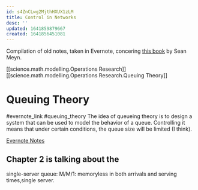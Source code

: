 ```yaml
---
id: s4ZnCLwg2MjthHXUX1zLM
title: Control in Networks
desc: ''
updated: 1641859879667
created: 1641856451081
---
```


 Compilation of old notes, taken in Evernote, concering [this book](https://books.google.at/books/about/Control_Techniques_for_Complex_Networks.html?id=0OdSX2BZ4WIC&redir_esc=y) by Sean Meyn.


 [[science.math.modelling.Operations Research]]
 [[science.math.modelling.Operations Research.Queuing Theory]]

 # Queuing Theory

#evernote_link
#queuing_theory
 The idea of queueing theory is to design a system that can be used to model the behavior of a queue.
 Controlling it means that under certain conditions, the queue size will be limited (I think).

[Evernote Notes](https://www.evernote.com/client/web?referralSpecifier=mktgrepack_en_oo_web_hpg_V03&rememberMe=true&login=true#?b=79a34c9e-0c72-48bd-8a04-f229f21cc7b3&n=99b2089f-38b9-4c67-9052-82c52afe080c&)
 
## Chapter 2 is talking about the 
single-server queue: M/M/1: memoryless in both arrivals and serving times,single server.






 

